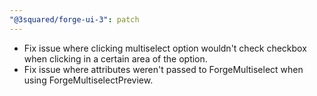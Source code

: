 ```yaml
---
"@3squared/forge-ui-3": patch
---
```


- Fix issue where clicking multiselect option wouldn't check checkbox when clicking in a certain area of the option.
- Fix issue where attributes weren't passed to ForgeMultiselect when using ForgeMultiselectPreview.